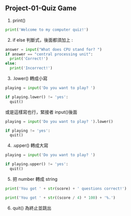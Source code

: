 ## Project-01-Quiz Game

1. print()

```python
print('Welcome to my computer quiz!')
```

2. if else 判斷式，後面都須加上 :

```python
answer = input("What does CPU stand for? ")
if answer == "central processing unit":
  print('Correct!')
else:
  print('Incorrect!')
```

3. .lower() 轉成小寫

```python
playing = input('Do you want to play? ')

if playing.lower() != 'yes':
  quit()
```

或是這樣寫也行，緊接者 input()後面

```python
playing = input('Do you want to play? ').lower()

if playing != 'yes':
  quit()
```

4. .upper() 轉成大寫

```python
playing = input('Do you want to play? ')

if playing.upper() != 'yes':
  quit()
```

5. 把 number 轉成 string

```python
print('You got ' + str(score) + ' questions correct!')

print('You got ' + str((score / 4) * 100) + '%.')
```

6. quit() 為終止並跳出
